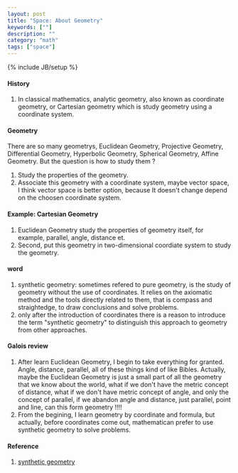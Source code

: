 ```yaml
---
layout: post
title: "Space: About Geometry"
keywords: [""]
description: ""
category: "math"
tags: ["space"]
---
```

{% include JB/setup %}

#### History
1. In classical mathematics, analytic geometry, also known as coordinate
   geometry, or Cartesian geometry which is study geometry using a coordinate
   system.

#### Geometry
There are so many geometrys, Euclidean Geometry, Projective Geometry,
Differential Geometry, Hyperbolic Geometry, Spherical Geometry, Affine Geometry.
But the question is how to study them ?
1. Study the properties of the geometry.
2. Associate this geometry with a coordinate system, maybe vector space, I think
   vector space is better option, because It doesn't change depend on the
   choosen coordinate system.
#### Example: Cartesian Geometry
1. Euclidean Geometry study the properties of geometry itself, for example,
parallel, angle, distance et. 
2. Second, put this geometry in two-dimensional coordiate system to study the
   geometry.

#### word
1. synthetic geometry: sometimes refered to pure geometry, is the study of 
geometry without the use of coordinates. It relies on the axiomatic method and
the tools directly related to them, that is compass and straightedge, to draw
conclusions and solve problems.
2. only after the introduction of coordinates there is a reason to introduce
the term "synthetic geometry" to distinguish this approach to geometry from 
other approaches.

#### Galois review 
1. After learn Euclidean Geometry, I begin to take everything
for granted. Angle, distance, parallel, all of these things kind of like Bibles.
Actually, maybe the Euclidean Geometry is just a small part of all the
geometry that we know about the world, what if we don't have the metric
concept of distance, what if we don't have metric concept of angle, and only
the concept of parallel, if we abandon angle and distance, just parallel,
point and line, can this form geometry !!!!
2. From the begining, I learn geometry by coordinate and formula, but actually,
before coordinates come out, mathematican prefer to use synthetic geometry to
solve problems.



#### Reference
1. [synthetic geometry](https://en.wikipedia.org/wiki/Synthetic_geometry)

